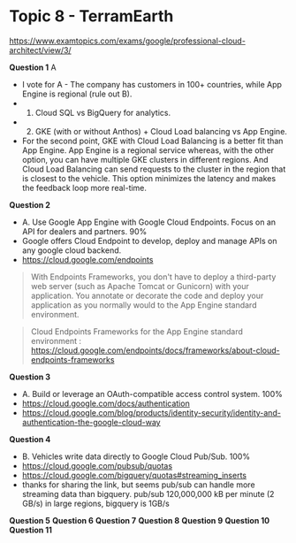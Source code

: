 # Topic 8 - TerramEarth

https://www.examtopics.com/exams/google/professional-cloud-architect/view/3/

**Question 1**
A

- I vote for A - The company has customers in 100+ countries, while App Engine is regional (rule out B).
- 1. Cloud SQL vs BigQuery for analytics.
- 2. GKE (with or without Anthos) + Cloud Load balancing vs App Engine.
- For the second point, GKE with Cloud Load Balancing is a better fit than App Engine. App Engine is a regional service whereas, with the other option, you can have multiple GKE clusters in different regions. And Cloud Load Balancing can send requests to the cluster in the region that is closest to the vehicle. This option minimizes the latency and makes the feedback loop more real-time.

**Question 2**

- A. Use Google App Engine with Google Cloud Endpoints. Focus on an API for dealers and partners. 90%
- Google offers Cloud Endpoint to develop, deploy and manage APIs on any google cloud backend.
- https://cloud.google.com/endpoints

> With Endpoints Frameworks, you don't have to deploy a third-party web server (such as Apache Tomcat or Gunicorn) with your application. You annotate or decorate the code and deploy your application as you normally would to the App Engine standard environment.

> Cloud Endpoints Frameworks for the App Engine standard environment : https://cloud.google.com/endpoints/docs/frameworks/about-cloud-endpoints-frameworks

**Question 3**

- A. Build or leverage an OAuth-compatible access control system. 100%
- https://cloud.google.com/docs/authentication
- https://cloud.google.com/blog/products/identity-security/identity-and-authentication-the-google-cloud-way

**Question 4**

- B. Vehicles write data directly to Google Cloud Pub/Sub. 100%
- https://cloud.google.com/pubsub/quotas
- https://cloud.google.com/bigquery/quotas#streaming_inserts
- thanks for sharing the link, but seems pub/sub can handle more streaming data than bigquery. pub/sub 120,000,000 kB per minute (2 GB/s) in large regions, bigquery is 1GB/s

**Question 5**
**Question 6**
**Question 7**
**Question 8**
**Question 9**
**Question 10**
**Question 11**
